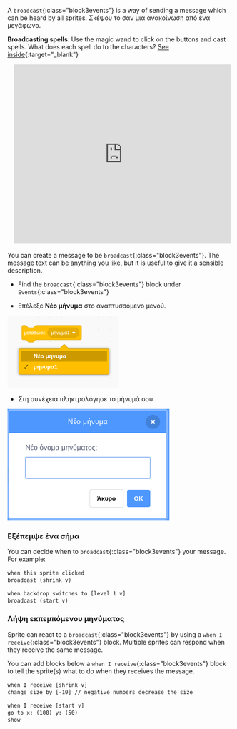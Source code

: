 A `broadcast`{:class="block3events"} is a way of sending a message which can be heard by all sprites. Σκέψου το σαν μια ανακοίνωση από ένα μεγάφωνο.

**Broadcasting spells**: Use the magic wand to click on the buttons and cast spells. What does each spell do to the characters? [See inside](https://scratch.mit.edu/projects/518413238/editor){:target="_blank"}

<div class="scratch-preview" style="margin-left: 15px;">
  <iframe allowtransparency="true" width="485" height="402" src="https://scratch.mit.edu/projects/embed/518413238/?autostart=false" frameborder="0"></iframe>
</div>

You can create a message to be `broadcast`{:class="block3events"}. The message text can be anything you like, but it is useful to give it a sensible description.

+ Find the `broadcast`{:class="block3events"} block under `Events`{:class="block3events"}

+ Επέλεξε **Νέο μήνυμα** στο αναπτυσσόμενο μενού.

![broadcast block dropdown](images/broadcast-block.png)

+ Στη συνέχεια πληκτρολόγησε το μήνυμά σου

![Create a broadcast](images/new-broadcast.png)

### Εξέπεμψε ένα σήμα

You can decide when to `broadcast`{:class="block3events"} your message. For example:

```blocks3
when this sprite clicked
broadcast (shrink v)
```

```blocks3
when backdrop switches to [level 1 v]
broadcast (start v)
```

### Λήψη εκπεμπόμενου μηνύματος

Sprite can react to a `broadcast`{:class="block3events"} by using a `when I receive`{:class="block3events"} block. Multiple sprites can respond when they receive the same message.

You can add blocks below a `when I receive`{:class="block3events"} block to tell the sprite(s) what to do when they receives the message.

```blocks3
when I receive [shrink v]
change size by [-10] // negative numbers decrease the size
```

```blocks3
when I receive [start v]
go to x: (100) y: (50)
show
```